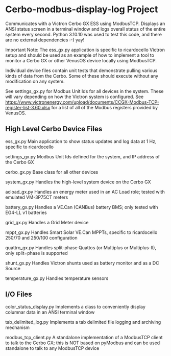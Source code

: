 # Cerbo-modbus-display-log Project

Communicates with a Victron Cerbo GX ESS using ModbusTCP.
Displays an ANSI status screen in a terminal window and logs overall status of the entire system every second.
Python 3.10.10 was used to test this code, and there are no external dependencies :-) yay!

Important Note: The ess_gx.py application is specific to ricardocello Victron setup and should be used as an example of how to implement a tool to monitor a Cerbo GX or other VenusOS device locally using ModbusTCP.

Individual device files contain unit tests that demonstrate pulling various kinds of data from the Cerbo. Some of these should execute without any modification on any system.

See settings_gx.py for Modbus Unit Ids for all devices in the system. These will vary depending on how the Victron system is configured.
See https://www.victronenergy.com/upload/documents/CCGX-Modbus-TCP-register-list-3.60.xlsx for a list of all of the Modbus registers provided by VenusOS.

## High Level Cerbo Device Files 

ess_gx.py        Main application to show status updates and log data at 1 Hz, specific to ricardocello

settings_gx.py   Modbus Unit Ids defined for the system, and IP address of the Cerbo GX

cerbo_gx.py        Base class for all other devices

system_gx.py       Handles the high-level system device on the Cerbo GX

acload_gx.py       Handles an energy meter used in an AC Load role; tested with emulated VM-3P75CT meters

battery_gx.py      Handles a VE.Can (CANBus) battery BMS; only tested with EG4-LL v1 batteries

grid_gx.py         Handles a Grid Meter device

mppt_gx.py         Handles Smart Solar VE.Can MPPTs, specific to ricardocello 250/70 and 250/100 configuration

quattro_gx.py      Handles split-phase Quattos (or Multiplus or Multiplus-II), only split=phase is supported

shunt_gx.py        Handles Victron shunts used as battery monitor and as a DC Source

temperature_gx.py  Handles temperature sensors

## I/O Files

color_status_display.py   Implements a class to conveniently display columnar data in an ANSI terminal window

tab_delimited_log.py      Implements a tab delimited file logging and archiving mechanism

modbus_tcp_client.py      A standalone implementation of a ModbusTCP client to talk to the Cerbo GX;
                          this is NOT based on pyModbus and can be used standalone to talk to any ModbusTCP device

